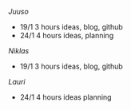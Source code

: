 _Juuso_

- 19/1 3 hours ideas, blog, github
- 24/1 4 hours ideas, planning

_Niklas_

- 19/1 3 hours ideas, blog, github

_Lauri_
- 24/1 4 hours ideas planning
